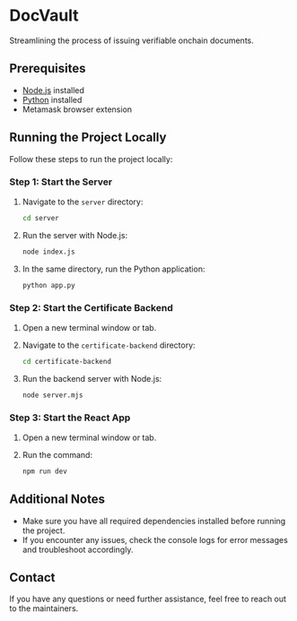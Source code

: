 # DocVault

Streamlining the process of issuing verifiable onchain documents.

## Prerequisites

- [Node.js](https://nodejs.org/) installed
- [Python](https://www.python.org/) installed
- Metamask browser extension

## Running the Project Locally

Follow these steps to run the project locally:

### Step 1: Start the Server

1. Navigate to the `server` directory:

    ```bash
    cd server
    ```

2. Run the server with Node.js:

    ```bash
    node index.js
    ```

3. In the same directory, run the Python application:

    ```bash
    python app.py
    ```

### Step 2: Start the Certificate Backend

1. Open a new terminal window or tab.

2. Navigate to the `certificate-backend` directory:

    ```bash
    cd certificate-backend
    ```

3. Run the backend server with Node.js:

    ```bash
    node server.mjs
    ```

### Step 3: Start the React App

1. Open a new terminal window or tab.

2. Run the command:

    ```bash
    npm run dev
    ```

## Additional Notes

- Make sure you have all required dependencies installed before running the project.
- If you encounter any issues, check the console logs for error messages and troubleshoot accordingly.

## Contact

If you have any questions or need further assistance, feel free to reach out to the maintainers.
